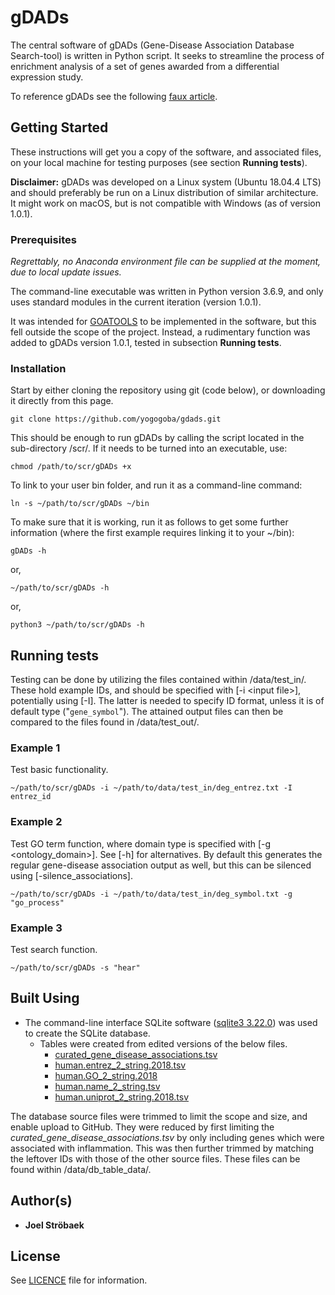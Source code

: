 # gDADs

The central software of gDADs (Gene-Disease Association Database Search-tool) is written in Python script. It seeks to streamline the process of enrichment analysis of a set of genes awarded from a differential expression study.

To reference gDADs see the following [faux article](https://drive.google.com/file/d/1vSNlknpv_gI2ATsc0ZjPhMNF7l0IHvdR/view?usp=sharing).

## Getting Started

These instructions will get you a copy of the software, and associated files, on your local machine for testing purposes (see section **Running tests**).

**Disclaimer:** gDADs was developed on a Linux system (Ubuntu 18.04.4 LTS) and should preferably be run on a Linux distribution of similar architecture. It might work on macOS, but is not compatible with Windows (as of version 1.0.1).

### Prerequisites

*Regrettably, no Anaconda environment file can be supplied at the moment, due to local update issues.*

The command-line executable was written in Python version 3.6.9, and only uses standard modules in the current iteration (version 1.0.1).

It was intended for [GOATOOLS](https://github.com/tanghaibao/goatools) to be implemented in the software, but this fell outside the scope of the project. Instead, a rudimentary function was added to gDADs version 1.0.1, tested in subsection **Running tests**.

### Installation

Start by either cloning the repository using git (code below), or downloading it directly from this page.

```
git clone https://github.com/yogogoba/gdads.git
```

This should be enough to run gDADs by calling the script located in the sub-directory /scr/. If it needs to be turned into an executable, use:

```
chmod /path/to/scr/gDADs +x
```

To link to your user bin folder, and run it as a command-line command:

```
ln -s ~/path/to/scr/gDADs ~/bin
```

To make sure that it is working, run it as follows to get some further information (where the first example requires linking it to your ~/bin):

```
gDADs -h
```

or,

```
~/path/to/scr/gDADs -h
```

or,

```
python3 ~/path/to/scr/gDADs -h
```

## Running tests

Testing can be done by utilizing the files contained within /data/test_in/. These hold example IDs, and should be specified with [-i \<input file\>], potentially using [-I]. The latter is needed to specify ID format, unless it is of default type ("`gene_symbol`"). The attained output files can then be compared to the files found in /data/test_out/.

### Example 1

Test basic functionality.

```
~/path/to/scr/gDADs -i ~/path/to/data/test_in/deg_entrez.txt -I entrez_id
```

### Example 2

Test GO term function, where domain type is specified with [-g \<ontology_domain\>]. See [-h] for alternatives. By default this generates the regular gene-disease association output as well, but this can be silenced using [-silence_associations].

```
~/path/to/scr/gDADs -i ~/path/to/data/test_in/deg_symbol.txt -g "go_process"
```

### Example 3

Test search function.

```
~/path/to/scr/gDADs -s "hear"
```

## Built Using

* The command-line interface SQLite software ([sqlite3 3.22.0](https://sqlite.org/cli.html)) was used to create the SQLite database.
  * Tables were created from edited versions of the below files.
    * [curated_gene_disease_associations.tsv](https://www.disgenet.org/downloads)
    * [human.entrez_2_string.2018.tsv](https://string-db.org/mapping_files/entrez/)
    * [human.GO_2_string.2018](https://string-db.org/mapping_files/geneontology/)
    * [human.name_2_string.tsv](https://string-db.org/mapping_files/STRING_display_names/)
    * [human.uniprot_2_string.2018.tsv](https://string-db.org/mapping_files/uniprot/)

The database source files were trimmed to limit the scope and size, and enable upload to GitHub. They were reduced by first limiting the *curated_gene_disease_associations.tsv* by only including genes which were associated with inflammation. This was then further trimmed by matching the leftover IDs with those of the other source files. These files can be found within /data/db_table_data/.

## Author(s)

* **Joel Ströbaek**

## License

See [LICENCE](https://github.com/yogogoba/gdads/blob/master/LICENSE) file for information.
